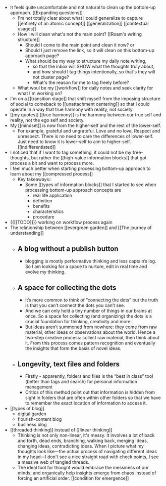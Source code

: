 - It feels quite uncomfortable and not natural to clean up the bottom-up approach. [[Expanding questions]]
    - I'm not totally clear about what I could generalize to capture [[entirety of an atomic concept]] [[generalization]] [[contextual usages]]
    - How I will clean what's not the main point? [[Roam's writing structure]]
        - Should I come to the main point and clean it now? or
        - Should I just remove the link, so it will clean on this bottom-up approach page?
        - What should be my way to structure my daily note writing, 
            - so that the inbox will SHOW what the thoughts truly about, 
            - and how should I tag things intentionally, so that's they will not cluster page?
            - What's the reason for me to tag freely before?
    - What woul be my [[workflow]] for daily notes and seek clarity for what I'm working on?
- I'm on a [[transition stage]] that shift myself from the imposing structure of social to comeback to [[unattachment centering]] so that I could operate in a way that true harmony with reality, not society.
- [[my quotes]]
[[true harmony]] is the harmony between our true self and reality, not the ego self and society.
- My [[mindset]] is now from the higher-self and the rest of the lower-self. 
    - For example, grateful and ungrateful. Love and no love, Respect and unrespect. There is no need to care the differences of lower-self. Just need to know it is lower-self to aim to higher-self. [[indifferentiated]]
- I noticed that if I want to tag something, it could not be my free-thoughts, but rather the [[high-value information blocks]] that got process a bit and want to process more.
- I feel much better when starting processing bottom-up approach to learn about my [[compressed process]]
    - Key takeaways::
        - Some [[types of information blocks]] that I started to see when processing bottom-up approach concepts are
            - real life application
            - definition
            - benefits 
            - characteristics
            - procedure
- {{[[TODO]]}} working on workflow process again
- The relationship between [[evergreen garden]] and [[The journey of understanding]]
    - ## A blog without a publish button
        - blogging is mostly performative thinking and less captain’s log. So I am looking for a space to nurture, edit in real time and evolve my thinking.
    - ## A space for collecting the dots
        - It’s more common to think of “connecting the dots” but the truth is that you can’t connect the dots you can’t see.
        - And we can only hold a tiny number of things in our brains at once. So a space for collecting (and organizing) the dots is a crucial foundation for thinking, creativity and more:
        - But ideas aren’t summoned from nowhere: they come from raw material, other ideas or observations about the world. Hence a two-step creative process: collect raw material, then think about it. From this process comes pattern recognition and eventually the insights that form the basis of novel ideas.
    - ## Longevity, text files and folders
        - Firstly - apparently, folders and files is the “best in class” tool (better than tags and search) for personal information management
        - Critics of this method point out that information is hidden from sight in folders that are often within other folders so that we have to remember the exact location of information to access it.
- [[types of blog]]
    - digital garden
    - flourish-content blog
    - business blog
- [[threaded thinking]] instead of [[linear thinking]]
    - Thinking is not only non-linear, it's messy. It involves a lot of back and forth, dead ends, branching, walking back, merging ideas, changing ideas, contradicting ideas. When I picture what my thoughts look like—the actual process of navigating different ideas in my head—I don't see a nice straight road with check points, I see a massive web of tangled threads.
    -  The ideal tool for thought would embrace the messiness of our minds, and organically help insights emerge from chaos instead of forcing an artificial order. [[condition for emergence]]
